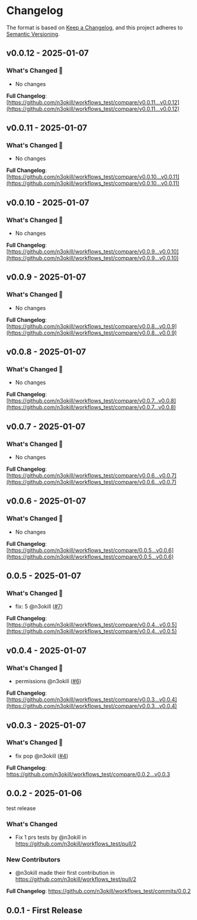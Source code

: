 # Changelog

The format is based on [Keep a Changelog](https://keepachangelog.com/en/1.1.0/), and this project adheres to [Semantic Versioning](https://semver.org/spec/v2.0.0.html).

## v0.0.12 - 2025-01-07

### What's Changed 👀

* No changes

**Full Changelog**: [https://github.com/n3okill/workflows_test/compare/v0.0.11...v0.0.12](https://github.com/n3okill/workflows_test/compare/v0.0.11...v0.0.12)

## v0.0.11 - 2025-01-07

### What's Changed 👀

* No changes

**Full Changelog**: [https://github.com/n3okill/workflows_test/compare/v0.0.10...v0.0.11](https://github.com/n3okill/workflows_test/compare/v0.0.10...v0.0.11)

## v0.0.10 - 2025-01-07

### What's Changed 👀

* No changes

**Full Changelog**: [https://github.com/n3okill/workflows_test/compare/v0.0.9...v0.0.10](https://github.com/n3okill/workflows_test/compare/v0.0.9...v0.0.10)

## v0.0.9 - 2025-01-07

### What's Changed 👀

* No changes

**Full Changelog**: [https://github.com/n3okill/workflows_test/compare/v0.0.8...v0.0.9](https://github.com/n3okill/workflows_test/compare/v0.0.8...v0.0.9)

## v0.0.8 - 2025-01-07

### What's Changed 👀

* No changes

**Full Changelog**: [https://github.com/n3okill/workflows_test/compare/v0.0.7...v0.0.8](https://github.com/n3okill/workflows_test/compare/v0.0.7...v0.0.8)

## v0.0.7 - 2025-01-07

### What's Changed 👀

* No changes

**Full Changelog**: [https://github.com/n3okill/workflows_test/compare/v0.0.6...v0.0.7](https://github.com/n3okill/workflows_test/compare/v0.0.6...v0.0.7)

## v0.0.6 - 2025-01-07

### What's Changed 👀

* No changes

**Full Changelog**: [https://github.com/n3okill/workflows_test/compare/0.0.5...v0.0.6](https://github.com/n3okill/workflows_test/compare/0.0.5...v0.0.6)

## 0.0.5 - 2025-01-07

### What's Changed 👀

- fix: 5 @n3okill ([#7](https://github.com/$OWNER/$REPOSITORY/pull/7))

**Full Changelog**: [https://github.com/n3okill/workflows_test/compare/v0.0.4...v0.0.5](https://github.com/n3okill/workflows_test/compare/v0.0.4...v0.0.5)

## v0.0.4 - 2025-01-07

### What's Changed 👀

- permissions @n3okill ([#6](https://github.com/$OWNER/$REPOSITORY/pull/6))

**Full Changelog**: [https://github.com/n3okill/workflows_test/compare/v0.0.3...v0.0.4](https://github.com/n3okill/workflows_test/compare/v0.0.3...v0.0.4)

## v0.0.3 - 2025-01-07

### What's Changed 👀

- fix pop @n3okill ([#4](https://github.com/$OWNER/$REPOSITORY/pull/4))

**Full Changelog**: https://github.com/n3okill/workflows_test/compare/0.0.2...v0.0.3

## 0.0.2 - 2025-01-06

test release

### What's Changed

* Fix 1 prs tests by @n3okill in https://github.com/n3okill/workflows_test/pull/2

### New Contributors

* @n3okill made their first contribution in https://github.com/n3okill/workflows_test/pull/2

**Full Changelog**: https://github.com/n3okill/workflows_test/commits/0.0.2

## 0.0.1 - First Release
